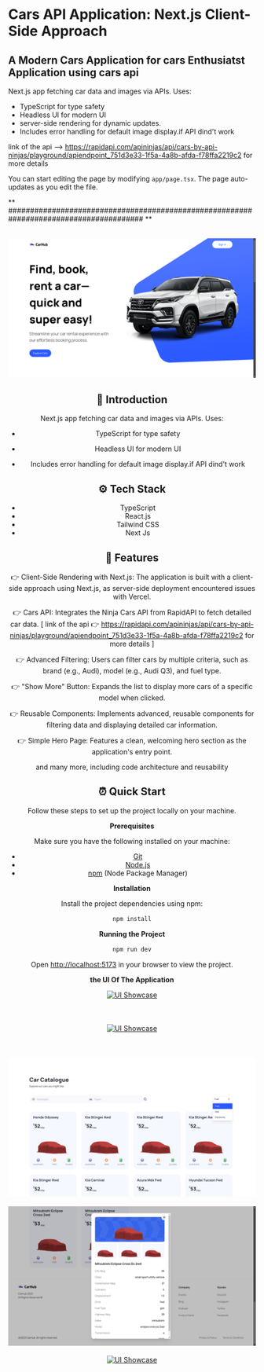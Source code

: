 # Cars API Application: Next.js Client-Side Approach

## A Modern Cars Application for cars Enthusiatst Application using cars api 


Next.js app fetching car data and images via APIs. Uses:
* TypeScript for type safety
* Headless UI for modern UI
* server-side rendering for dynamic updates.
* Includes error handling for default image display.if API dind't work

link of the api --> https://rapidapi.com/apininjas/api/cars-by-api-ninjas/playground/apiendpoint_751d3e33-1f5a-4a8b-afda-f78ffa2219c2 for more details


You can start editing the page by modifying `app/page.tsx`. The page auto-updates as you edit the file.

** ####################################################################################### **
<div align="center">
  <br />
        <a href="#" target="_blank">
      <img src="https://github.com/Tidjani1Bachir/Cars-Showcase-Api-2/blob/main/public/ui/Screenshot_2024-10-31_09_04_02.png" alt="UI Showcase">
        </a>
  <br />

 





## <a name="introduction">🤖 Introduction</a>

Next.js app fetching car data and images via APIs. Uses:
* TypeScript for type safety
* Headless UI for modern UI
  
* Includes error handling for default image display.if API dind't work





## <a name="tech-stack">⚙️ Tech Stack</a>

- TypeScript
- React.js
- Tailwind CSS
- Next Js
  

## <a name="features">🔋 Features</a>

👉 Client-Side Rendering with Next.js: The application is built with a client-side approach using Next.js, as server-side deployment encountered issues with Vercel.

👉 Cars API: Integrates the Ninja Cars API from RapidAPI to fetch detailed car data. [ link of the api 👉  https://rapidapi.com/apininjas/api/cars-by-api-ninjas/playground/apiendpoint_751d3e33-1f5a-4a8b-afda-f78ffa2219c2 for more details ]

👉 Advanced Filtering: Users can filter cars by multiple criteria, such as brand (e.g., Audi), model (e.g., Audi Q3), and fuel type.

👉 "Show More" Button: Expands the list to display more cars of a specific model when clicked.

👉 Reusable Components: Implements advanced, reusable components for filtering data and displaying detailed car information.

👉 Simple Hero Page: Features a clean, welcoming hero section as the application's entry point.

and many more, including code architecture and reusability

## <a name="quick-start">⏰ Quick Start</a>

Follow these steps to set up the project locally on your machine.

**Prerequisites**

Make sure you have the following installed on your machine:

- [Git](https://git-scm.com/)
- [Node.js](https://nodejs.org/en)
- [npm](https://www.npmjs.com/) (Node Package Manager)



**Installation**

Install the project dependencies using npm:

```bash
npm install
```

**Running the Project**

```bash
npm run dev
```

Open [http://localhost:5173](http://localhost:5173) in your browser to view the project.

**the UI Of The Application**

<a href="#" target="_blank">
      <img src="https://github.com/Tidjani1Bachir/xora/blob/main/public/ui/Screenshot_2024-10-14_18_18_40.png" alt="UI Showcase">
</a>

<br />
<br />
<br />
<br />

<a href="#" target="_blank">
      <img src="https://github.com/Tidjani1Bachir/xora/blob/main/public/ui/Screenshot_2024-10-14_18_18_55.png" alt="UI Showcase">
</a>

<br />
<br />
<br />
<br />

<a href="#" target="_blank">
      <img src="https://github.com/Tidjani1Bachir/Cars-Showcase-Api-2/blob/main/public/ui/Screenshot_2024-10-31_09_04_20.png" alt="UI Showcase">
</a>

<br />
<br />

<a href="#" target="_blank">
      <img src="https://github.com/Tidjani1Bachir/Cars-Showcase-Api-2/blob/main/public/ui/Screenshot_2024-10-31_09_04_36.png" alt="UI Showcase">
</a>

<br />
<br />

<a href="#" target="_blank">
      <img src="https://github.com/Tidjani1Bachir/xora/blob/main/public/ui/Screenshot_2024-10-14_18_19_49.png" alt="UI Showcase">
</a>

<br />
<br />
<br />
<br />

